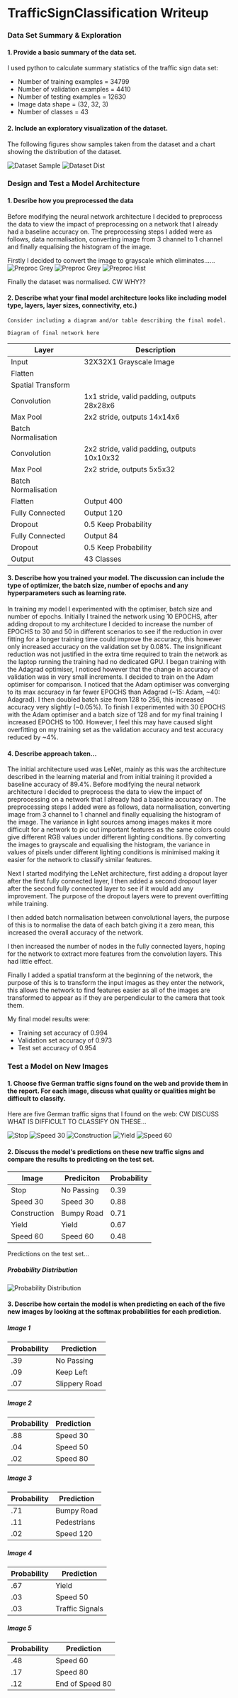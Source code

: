 # TrafficSignClassification Writeup

### Data Set Summary & Exploration
#### 1. Provide a basic summary of the data set.
I used python to calculate summary statistics of the traffic sign data set:
* Number of training examples = 34799
* Number of validation examples =  4410
* Number of testing examples = 12630
* Image data shape = (32, 32, 3)
* Number of classes = 43

#### 2. Include an exploratory visualization of the dataset.
The following figures show samples taken from the dataset and a chart showing the distribution of the dataset.

![Dataset Sample](/images/dataset_vis.png)
![Dataset Dist](/images/distribution.png)

### Design and Test a Model Architecture
#### 1. Desribe how you preprocessed the data
Before modifying the neural network architecture I decided to preprocess the data to view the impact of preprocessing on a network that I already had a baseline accuracy on. The preprocessing steps I added were as follows, data normalisation, converting image from 3 channel to 1 channel and finally equalising the histogram of the image.

Firstly I decided to convert the image to grayscale which eliminates......
![Preproc Grey](/images/preproc_orig.png)
![Preproc Grey](/images/preproc_grey.png)
![Preproc Hist](/images/preproc_hist.png)


Finally the dataset was normalised. CW WHY??

#### 2. Describe what your final model architecture looks like including model type, layers, layer sizes, connectivity, etc.) 
	Consider including a diagram and/or table describing the final model.
	
	Diagram of final network here

| Layer               | Description                                 |               
| ------------------- | ------------------------------------------- |
| Input               | 32X32X1 Grayscale Image                     |
| Flatten             |                                             |
| Spatial Transform   |                                             |
| Convolution         | 1x1 stride, valid padding, outputs 28x28x6  |
| Max Pool            | 2x2 stride, outputs 14x14x6                 |
| Batch Normalisation |                                             |
| Convolution         | 2x2 stride, valid padding, outputs 10x10x32 |
| Max Pool            | 2x2 stride, outputs 5x5x32                  |
| Batch Normalisation |                                             |
| Flatten             | Output 400                                  |
| Fully Connected     | Output 120                                  |
| Dropout             | 0.5 Keep Probability                        |
| Fully Connected     | Output 84                                   |
| Dropout             | 0.5 Keep Probability                        |
| Output              | 43 Classes                                  |
  
#### 3. Describe how you trained your model. The discussion can include the type of optimizer, the batch size, number of epochs and any hyperparameters such as learning rate.

In training my model I experimented with the optimiser, batch size and number of epochs. Initially I trained the network using 10 EPOCHS, after adding dropout to my architecture I decided to increase the number of EPOCHS to 30 and 50 in different scenarios to see if the reduction in over fitting for a longer training time could improve the accuracy, this however only increased accuracy on the validation set by 0.08%. The insignificant reduction was not justified in the extra time required to train the network as the laptop running the training had no dedicated GPU. I began training with the Adagrad optimiser, I noticed however that the change in accuracy of validation was in very small increments. I decided to train on the Adam optimiser for comparison. I noticed that the Adam optimiser was converging to its max accuracy in far fewer EPOCHS than Adagrad (~15: Adam, ~40: Adagrad). I then doubled batch size from 128 to 256, this increased accuracy very slightly (~0.05%). To finish I experimented with 30 EPOCHS with the Adam optimiser and a batch size of 128 and for my final training I increased EPOCHS to 100. However, I feel this may have caused slight overfitting on my training set as the validation accuracy and test accuracy reduced by ~4%.
	
#### 4. Describe approach taken...

The initial architecture used was LeNet, mainly as this was the architecture described in the learning material and from initial training it provided a baseline accuracy of 89.4%. Before modifying the neural network architecture I decided to preprocess the data to view the impact of preprocessing on a network that I already had a baseline accuracy on. The preprocessing steps I added were as follows, data normalisation, converting image from 3 channel to 1 channel and finally equalising the histogram of the image. The variance in light sources among images makes it more difficult for a network to pic out important features as the same colors could give different RGB values under different lighting conditions. By converting the images to grayscale and equalising the histogram, the variance in values of pixels under different lighting conditions is minimised making it easier for the network to classify similar features.  

Next I started modifying the LeNet architecture, first adding a dropout layer after the first fully connected layer, I then added a second dropout layer after the second fully connected layer to see if it would add any improvement. The purpose of the dropout layers were to prevent overfitting while training. 

I then added batch normalisation between convolutional layers, the purpose of this is to normalise the data of each batch giving it a zero mean, this increased the overall accuracy of the network.

I then increased the number of nodes in the fully connected layers, hoping for the network to extract more features from the convolution layers. This had little effect.

Finally I added a spatial transform at the beginning of the network, the purpose of this is to transform the input images as they enter the network, this allows the network to find features easier as all of the images are transformed to appear as if they are perpendicular to the camera that took them.
		
My final model results were:

* Training set accuracy of 0.994
* Validation set accuracy of 0.973
* Test set accuracy of 0.954
	
### Test a Model on New Images

#### 1. Choose five German traffic signs found on the web and provide them in the report. For each image, discuss what quality or qualities might be difficult to classify.

Here are five German traffic signs that I found on the web:
CW DISCUSS WHAT IS DIFFICULT TO CLASSIFY ON THESE...

![Stop](/images/1.jpg)
![Speed 30](/images/2.jpg)
![Construction](/images/3.jpg)
![Yield](/images/4.jpg)
![Speed 60](/images/5.jpg)

#### 2. Discuss the model's predictions on these new traffic signs and compare the results to predicting on the test set.
| Image         | Prediciton   | Probability |
| ------------- | ------------ | ----------- |
| Stop          | No Passing   |  0.39       |
| Speed 30      | Speed 30     |  0.88       |
| Construction  | Bumpy Road   |  0.71       |
| Yield         | Yield        |  0.67       |
| Speed 60      | Speed 60     |  0.48       |

Predictions on the test set...

##### Probability Distribution
![Probability Distribution](/images/prop_dist.png)

#### 3. Describe how certain the model is when predicting on each of the five new images by looking at the softmax probabilities for each prediction.
##### Image 1
| Probability | Prediction    |
| ----------- | ------------- |
| .39         | No Passing    |
| .09         | Keep Left     |
| .07         | Slippery Road |

##### Image 2

| Probability | Prediction   |
| ----------- | ------------ |
| .88         | Speed 30     |
| .04         | Speed 50     |
| .02         | Speed 80     |

##### Image 3

| Probability | Prediction   |
| ----------- | ------------ |
| .71         | Bumpy Road   |
| .11         | Pedestrians  |
| .02         | Speed 120    |

##### Image 4

| Probability | Prediction      |
| ----------- | --------------- |
| .67         | Yield           |
| .03         | Speed 50        |
| .03         | Traffic Signals |

##### Image 5

| Probability | Prediction      |
| ----------- | --------------- |
| .48         | Speed 60        |
| .17         | Speed 80        |
| .12         | End of Speed 80 |
